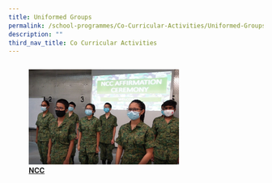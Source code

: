```yaml
---
title: Uniformed Groups
permalink: /school-programmes/Co-Curricular-Activities/Uniformed-Groups/
description: ""
third_nav_title: Co Curricular Activities
---
```

<div>


<div style="float: left">

<a href="https://outramsec.moe.edu.sg/school-programmes/co-curricular-activities/sports/basketball">
	
<figure>
<img style="width:70%;height:50%" src="/images/School%20Programmes/Co%20Curricular%20Activities/Uniformed%20Groups/NCC/NCC03.jpg">
<figcaption> <strong> NCC </strong> </figcaption> </figure>

</a>

</div>

<div>

</div>

</div>
